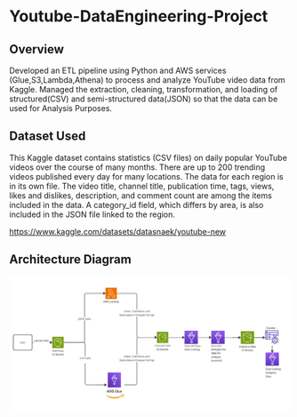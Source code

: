 # Youtube-DataEngineering-Project

## Overview
Developed an ETL pipeline using Python and AWS services (Glue,S3,Lambda,Athena) to process and analyze YouTube video data from Kaggle. Managed the extraction, cleaning, transformation, and loading of structured(CSV) and semi-structured data(JSON) so that the data can be used for Analysis Purposes.

## Dataset Used
This Kaggle dataset contains statistics (CSV files) on daily popular YouTube videos over the course of many months. There are up to 200 trending videos published every day for many locations. The data for each region is in its own file. The video title, channel title, publication time, tags, views, likes and dislikes, description, and comment count are among the items included in the data. A category_id field, which differs by area, is also included in the JSON file linked to the region.

https://www.kaggle.com/datasets/datasnaek/youtube-new

## Architecture Diagram
<img src="Architecture.PNG">

